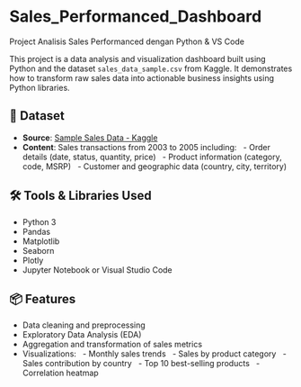 # Sales_Performanced_Dashboard
Project Analisis Sales Performanced dengan Python &amp; VS Code

This project is a data analysis and visualization dashboard built using Python and the dataset `sales_data_sample.csv` from Kaggle. It demonstrates how to transform raw sales data into actionable business insights using Python libraries.

## 📁 Dataset

- **Source**: [Sample Sales Data - Kaggle](https://www.kaggle.com/datasets/kyanyoga/sample-sales-data)
- **Content**: Sales transactions from 2003 to 2005 including:
  - Order details (date, status, quantity, price)
  - Product information (category, code, MSRP)
  - Customer and geographic data (country, city, territory)

## 🛠️ Tools & Libraries Used

- Python 3
- Pandas
- Matplotlib
- Seaborn
- Plotly
- Jupyter Notebook or Visual Studio Code

## 📦 Features

- Data cleaning and preprocessing
- Exploratory Data Analysis (EDA)
- Aggregation and transformation of sales metrics
- Visualizations:
  - Monthly sales trends
  - Sales by product category
  - Sales contribution by country
  - Top 10 best-selling products
  - Correlation heatmap


